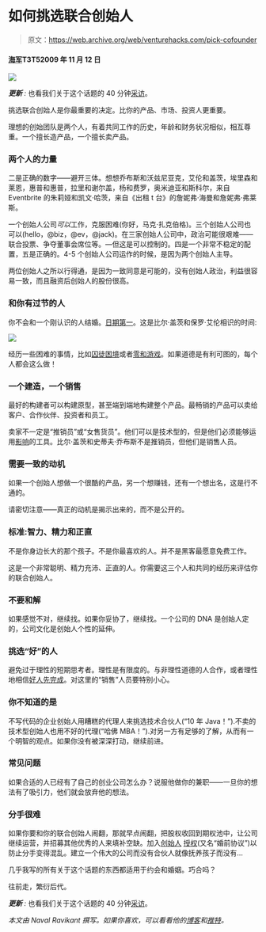 # 如何挑选联合创始人

> 原文：<https://web.archive.org/web/venturehacks.com/pick-cofounder>

#### [海军](/web/20221219223145/https://venturehacks.com/about)T3T52009 年 11 月 12 日

![](img/84f4b82a7c8a32e26ed34c9f6b8619d0.png)

***更新** :* 也看我们关于这个话题的 40 分钟[采访](https://web.archive.org/web/20221219223145/http://venturehacks.com/articles/co-founder-interview)。

挑选联合创始人是你最重要的决定。比你的产品、市场、投资人更重要。

理想的创始团队是两个人，有着共同工作的历史，年龄和财务状况相似，相互尊重。一个擅长造产品，一个擅长卖产品。

### 两个人的力量

二是正确的数字——避开三体。想想乔布斯和沃兹尼亚克，艾伦和盖茨，埃里森和莱恩，惠普和惠普，拉里和谢尔盖，杨和费罗，奥米迪亚和斯科尔，来自 Eventbrite 的朱莉娅和凯文·哈茨，来自《出租 t 台》的詹妮弗·海曼和詹妮弗·弗莱斯。

一个创始人公司*可以*工作，克服困难(你好，马克·扎克伯格)。三个创始人公司也可以(hello，@biz，@ev，@jack)。在三家创始人公司中，政治可能很艰难——联合投票、争夺董事会席位等。—但这是可以控制的。四是一个非常不稳定的配置，五是正确的。4-5 个创始人公司运作的时候，是因为两个创始人主导。

两位创始人之所以行得通，是因为一致同意是可能的，没有创始人政治，利益很容易一致，而且融资后创始人的股份很高。

### **和你有过节的人**

你不会和一个刚认识的人结婚。[日期第一](https://web.archive.org/web/20221219223145/http://founderdating.com/)。这是比尔·盖茨和保罗·艾伦相识的时间:

![](img/b0a23cbb7db79830bb1da7ee793306b9.png)

经历一些困难的事情，比如[囚徒困境](https://web.archive.org/web/20221219223145/http://en.wikipedia.org/wiki/Prisoner's_dilemma)或者[零和游戏](https://web.archive.org/web/20221219223145/http://en.wikipedia.org/wiki/Zero-sum_(game_theory))。如果道德是有利可图的，每个人都会这么做！

### 一个建造，一个销售

最好的构建者可以构建原型，甚至端到端地构建整个产品。最畅销的产品可以卖给客户、合作伙伴、投资者和员工。

卖家不一定是“推销员”或“女售货员”。他们可以是技术型的，但是他们必须能够运用[影响](https://web.archive.org/web/20221219223145/http://www.amazon.com/gp/product/0688128165?ie=UTF8&tag=httpventureco-20&linkCode=as2&camp=1789&creative=390957&creativeASIN=0688128165)的工具。比尔·盖茨和史蒂夫·乔布斯不是推销员，但他们是销售人员。

### 需要一致的动机

如果一个创始人想做一个很酷的产品，另一个想赚钱，还有一个想出名，这是行不通的。

请密切注意——真正的动机是揭示出来的，而不是公开的。

### 标准:智力、精力和正直

不是你身边长大的那个孩子。不是你最喜欢的人。并不是黑客最愿意免费工作。

这是一个非常聪明、精力充沛、正直的人。你需要这三个人和共同的经历来评估你的联合创始人。

### 不要和解

如果感觉不对，继续找。如果你妥协了，继续找。一个公司的 DNA 是创始人定的，公司文化是创始人个性的延伸。

### 挑选“好”的人

避免过于理性的短期思考者。理性是有限度的。与非理性道德的人合作，或者理性地相信[好人先完成](https://web.archive.org/web/20221219223145/http://video.google.com/videoplay?docid=-3494530275568693212)。对这里的“销售”人员要特别小心。

### 你不知道的是

不写代码的企业创始人用糟糕的代理人来挑选技术合伙人(“10 年 Java！”).不卖的技术型创始人也用不好的代理(“哈佛 MBA！”).对另一方有足够的了解，从而有一个明智的观点。如果你没有被深深打动，继续前进。

### 常见问题

如果合适的人已经有了自己的创业公司怎么办？说服他做你的兼职——一旦你的想法有了吸引力，他们就会放弃他的想法。

### 分手很难

如果你要和你的联合创始人闹翻，那就早点闹翻，把股权收回到期权池中，让公司继续运营，并招募其他优秀的人来填补空缺。加入[创始人](https://web.archive.org/web/20221219223145/http://cdixon.org/?p=164) [授权](https://web.archive.org/web/20221219223145/http://walkercorporatelaw.com/2009/09/10/founder-vesting-five-tips-for-entrepreneurs/)(又名“婚前协议”)以防止分手变得混乱。建立一个伟大的公司而没有合伙人就像抚养孩子而没有…

几乎我写的所有关于这个话题的东西都适用于约会和婚姻。巧合吗？

往前走，繁衍后代。

***更新** :* 也看我们关于这个话题的 40 分钟[采访](https://web.archive.org/web/20221219223145/http://venturehacks.com/articles/co-founder-interview)。

*本文由 Naval Ravikant 撰写。如果你喜欢，可以看看他的[博客](https://web.archive.org/web/20221219223145/http://startupboy.com/)和[推特](https://web.archive.org/web/20221219223145/http://twitter.com/naval)。*